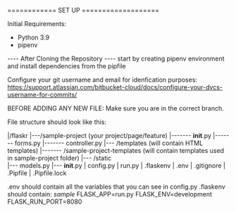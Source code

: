 ============ SET UP ===================

Initial Requirements:
- Python 3.9 
- pipenv 

---- After Cloning the Repository ----
start by creating pipenv environment and install dependencies from the pipfile

Configure your git username and email for idenfication purposes:
https://support.atlassian.com/bitbucket-cloud/docs/configure-your-dvcs-username-for-commits/

BEFORE ADDING ANY NEW FILE:
Make sure you are in the correct branch.

File structure should look like this:

|/flaskr
|---/sample-project                 (your project/page/feature)
|------- __init__.py
|------- forms.py
|------- controller.py
|--- /templates                      (will contain HTML templates)
|------- /sample-project-templates   (will contain templates used in sample-project folder)
|--- /static          
|--- models.py
|--- __init__.py
| config.py
| run.py
| .flaskenv
| .env
| .gitignore
| .Pipfile
| .Pipfile.lock


.env should contain all the variables that you can see in config.py
.flaskenv should contain:
    *sample*
FLASK_APP=run.py
FLASK_ENV=development
FLASK_RUN_PORT=8080



